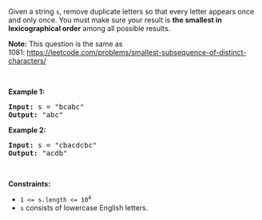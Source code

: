Given a string `` s ``, remove duplicate letters so that every letter appears once and only once. You must make sure your result is __the smallest in lexicographical order__ among all possible results.

__Note:__ This question is the same as 1081:&nbsp;<a href="https://leetcode.com/problems/smallest-subsequence-of-distinct-characters/" target="_blank">https://leetcode.com/problems/smallest-subsequence-of-distinct-characters/</a>

&nbsp;

__Example 1:__

<pre>
<strong>Input:</strong> s = "bcabc"
<strong>Output:</strong> "abc"
</pre>

__Example 2:__

<pre>
<strong>Input:</strong> s = "cbacdcbc"
<strong>Output:</strong> "acdb"
</pre>

&nbsp;

__Constraints:__

*   <code>1 &lt;= s.length &lt;= 10<sup>4</sup></code>
*   `` s `` consists of lowercase English letters.